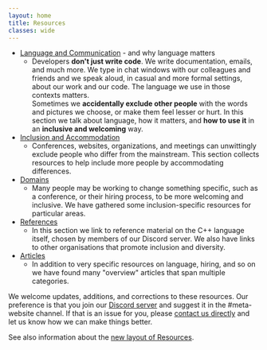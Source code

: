 ```yaml
---
layout: home
title: Resources
classes: wide
---
```


* [Language and Communication](/resources/language/) - and why language matters
    * Developers **don't just write code**. We write documentation, emails, and much more. We type in chat windows with our colleagues and friends and we speak aloud, in casual and more formal settings, about our work and our code. The language we use in those contexts matters.   
    Sometimes we **accidentally exclude other people** with the words and pictures we choose, or make them feel lesser or hurt. In this section we talk about language, how it matters, and **how to use it** in an **inclusive and welcoming** way.
* [Inclusion and Accommodation](/resources/inclusion/)
    * Conferences, websites, organizations, and meetings can unwittingly exclude people who differ from the mainstream. This section collects resources to help include more people by accommodating differences.
* [Domains](/resources/domains/)
    * Many people may be working to change something specific, such as a conference, or their hiring process, to be more welcoming and inclusive. We have gathered some inclusion-specific resources for particular areas.
* [References](/resources/references/)
  * In this section we link to reference material on the C++ language itself, chosen by members of our Discord server. We also have links to other organisations that promote inclusion and diversity. 
* [Articles](/resources/articles/)
  * In addition to very specific resources on language, hiring, and so on we have found many "overview" articles that span multiple categories.

We welcome updates, additions, and corrections to these resources. Our preference is that you join our [Discord server](/discord/) and suggest it in the #meta-website channel. If that is an issue for you, please [contact us directly](/#how-can-we-be-contacted) and let us know how we can make things better.

See also information about the [new layout of Resources](/resources/new_layout/). 